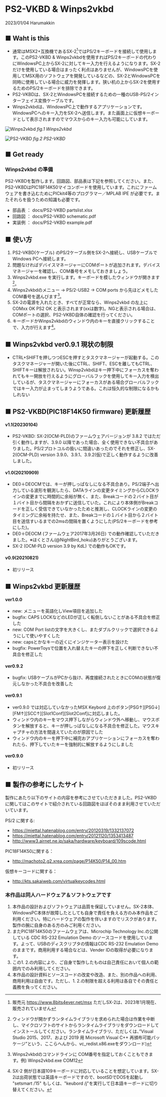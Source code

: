 # PS2-VKBD & Winps2vkbd
2023/01/04 Harumakkin

## ■ Waht is this
- 通常はMSX2+互換機であるSX-2[^1]ではPS/2キーボードを接続して使用します。このPS2-VKBD & Winps2vkbdを使用すればPS/2キーボードの代わりにWindowsPC上からSX-2に対してキー入力を行えるようになります。SX-2だけを使用している場合はまったく利点はありませんが、WindowsPCを使用してMSX用のソフトウェアを開発しているなどの、SX-2とWindowsPCを同時に使用している場合に威力を発揮します。狭い机の上からSX-2を使用するためのPS/2キーボードを排除できます。
- PS2-VKBDは、SX-2とWindowsPCを接続するための一種のUSB-PS/2インターフェイス変換ケーブルです。
- Winps2vkbdは、WindowsPC上で動作するアプリケーションです。WindowsPCへのキー入力をSX-2へ送信します。また画面上に仮想キーボードとして表示されますのでマウスからのキー入力も可能にしています。

![Winps2vkbd](docs/pics/Winps2vkbd_1.png)
*fig.1 Winps2vkbd*

![PS2-VKBD](docs/pics/PS2-VKBD_1.png)
*fig.2 PS2-VKBD*


[^1]: 販売元 https://www.8bits4ever.net/msx ただしSX-2は、2023年1月現在、販売されていません

## ■ Get ready
### Winps2vkbd の準備
PS2-VKBDを製作します。回路図、部品表は下記を参照してください。また、PS2-VKBDはPIC18F14K50マイコンボードを使用しています。これにファームウェアを書き込むためにPICkit4等のプログラマー／MPLAB IPE が必要です。またそれらを扱うための知識も必要です。
- 部品表 ： docs/PS2-VKBD partslist.xlsx
- 回路図 ： docs/PS2-VKBD schematic.pdf
- 実装例 ： docs/PS2-VKBD example.pdf

## ■ 使い方
1. PS2-VKBD(ケーブル) のPS/2ケーブル側をSX-2へ接続し、USBケーブルでWindows PCへ接続します。
2. 問題なければデバイスマネージャーにCOMポートが追加されます。デバイスマネージャーを確認し、COM番号をメモしておきましょう。
3. Winps2vkbd.exe を実行します。キーボードを模したウィンドウが開きます[^2]。
4. Winps2vkbdのメニュー → PS/2-USB2 → COM ports から先ほどメモしたCOM番号を選んびます[^3]。
5. SX-2の電源を入れたとき、すべてが正常なら、Winps2vkbd の左上に
      COMxx OK   PS2 OK  と表示されます(xxは数字)。NGと表示される場合は、COMポートの選択、PS2-VKBD自体の確認を行ってください。
6. キーボードかWinps2vkbdのウィンドウ内のキーを直接クリックすることで、入力が行えます[^4]。

[^2]: ウィンドウが開かずランタイムライブラリを求められた場合は作業を中断し、マイクロソフトのサイトからランタイムライブラリをダウンロードしてインストールしてください。ランタイムライブラリ、ただしくは、”Visual Studio 2015、2017、および 2019 用 Microsoft Visual C++ 再頒布可能パッケージ”という、ここらへんから、vc_redist.x86.exeをダウンロード)

[^3]: Winps2vkbdのコマンドラインに COM番号を指定しておくこともできます。例) Winps2vkbd.exe COM12

[^4]: SX-2 側が日本語109キーボードに対応していることを想定しています。SX-2は出荷状態では英語キーボードですので、bootSDでDOSを起動し "setsmart /15" もしくは、"keubord /j"を実行して日本語キーボードに切り替えてください。

## ■ Winps2vkbd ver0.9.1 現状の制限
- CTRL+SHIFTを押しつつESCを押すとタスクマネージャーが起動する。このタスクマネージャーが開いた後にCTRL、SHIFT、ESCを離してもCTRL、SHIFTキーは解放されない。Winsp2vkbdはキー押下中にフォーカスを奪われてもキー開放を行えるようにグローバルフックを使用してキー入力を検出しているが、タスクマネージャーにフォーカスがある場合グローバルフックではキー入力が止まってしまうようである。これは恒久的な制限になるかもしれない

## ■ PS2-VKBD(PIC18F14K50 firmware) 更新履歴
#### v1.1(20230104)
- PS2-VKBD: SX-2(OCM-PLD)のファームウェアバージョンが 3.8.2 ではただ引く動作しますが、3.9.0 以降であった場合、全く使用できない不具合がありました。PS/2プロトコルの扱いに間違いあったのでそれを修正し、SX-2(OCM-PLD) version 3.9.0、3.9.1、3.9.2(仮)で正しく動作するように改善しました。
#### v1.0(20210909)
- DE0＋DEOCMでは、キーが押しっぱなしになる不具合あり。PS/2端子へ出力している波形を観測したら、DATAラインの変更タイミングからCLOCKラインの変更までに時間的に余裕が無く、また、Breakコードの２バイト目が１バイト目から間隔をおかずに送信していた。これにより本体側がBreakコードを正しく受信できていなかったためと推測し、CLOCKラインの変更のタイミングに余裕を持たせ、また、Breakコードの１バイト目から２バイト目を送信すいるまでの2msの間隔を置くようにした(PS/2キーボードを参考にした)。
- DE0＋DEOCM (ファームウェア2017年3月26日) での動作確認していただきました。※ほくとさん(@NightBird_hoku)ありがとうございます。
- SX-2 (OCM-PLD version 3.9 by KdL) での動作もOKです。
#### v0.9(20210821)
- 初リリース

## ■ Winps2vkbd 更新履歴
#### ver1.0.0
- new: メニューを英語化しView項目を追加した
- bugfix: CAPS LOCKなどのLEDが正しく転倒しないことがある不具合を修正した
- new: COM Port listの文字を大きくし、またダブルクリックで選択できるようにして使いやすくした 
- new: capsとかなキーの近くにインジケーター表示を設けた
- bugfix: PowerToysで位置を入れ替えたキーの押下を正しく判断できない不具合を修正した
#### ver0.9.2
- bugfix: USBケーブルがPCから抜け、再度接続されたときにCOMの状態が復元しなかった不具合を改善した
#### ver0.9.1
- ver0.9.0 では対応していなかったMSX Keybord 上のボタン[PSG↑][PSG↓][FM↑][SCC↑][Slot1Conf][Slot2Conf]に対応しました。
- ウィンドウ内のキーをマウス押下しながらウィンドウ外へ移動し、マウスボタンを解放すると、キーが押しっぱなしになる不具合を修正した。マウスキャプチャの方法を間違えていたのが原因でした
- ウィンドウ内のキーを押下中に補完おアプリケーションにフォーカスを奪われたら、押下していたキーを強制的に解放するようにしました
#### ver0.9.0
- 初リリース

## ■ 製作の参考にしたサイト
製作にあたり以下のサイトの内容を参考にさせていただきました。PS2-VKBDに関してはこのサイトで紹介されている回路図をほぼそのまま利用させていただいています。

PS/2 に関する:
- https://miettal.hatenablog.com/entry/20120319/1332137072
- https://miettal.hatenablog.com/entry/20121120/1353413487
- http://www3.airnet.ne.jp/saka/hardware/keyboard/109scode.html

PIC18F14K50に関する：
- http://machoto2.g2.xrea.com/page/P14K50/P14_00.htm

仮想キーコードに関する：
- http://kts.sakaiweb.com/virtualkeycodes.html

### 本作品は同人ハードウェア＆ソフトウェアです
1. 本作品の設計およびソフトウェアは品質を保証していません。SX-2本体、WindowsPC本体が故障したとしても自身で責任を負える方のみ本作品をご利用ください。特にハードウェアの製作を伴いますのでリスクがあります。製作の腕に自身のある方のみご利用ください。
2. またPIC18F14K50のファームウェアは、Microchip Technology Inc.の公開している CDC RS-232 Emulation Demo のソースコードを使用しています。よって、USBのディスクリプタの情報はCDC RS-232 Emulation Demoのままです。商用利用する場合などは、Vender IDの取得が必要になります。
3. この1. 2.の内容により、ご自身で製作したものは自己責任において個人の範囲内でのみ利用してください。
4. 本作品の設計資料とソースコードの改変や改造、また、別の作品への利用、商用利用は自由です。ただし、1. 2.の制限を超える利用は各自でその責任と義務を負ってください。

